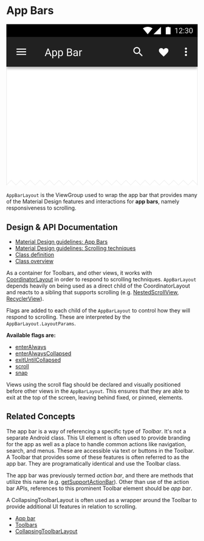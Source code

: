 <!--docs:
title: "App Bars"
layout: detail
section: components
excerpt: "A flexible toolbar designed to provide a typical Material Design experience."
iconId: toolbar
path: /catalog/app-bar-layout/
-->

# App Bars

![App Bars](assets/app-bars.svg)
<!--{: .article__asset.article__asset--screenshot }-->

`AppBarLayout` is the ViewGroup used to wrap the app bar that provides many of the
Material Design features and interactions for **app bars**, namely responsiveness
to scrolling.

## Design & API Documentation

*   [Material Design guidelines: App Bars](https://material.io/guidelines/layout/structure.html#structure-app-bar)
    <!--{: .icon-list-item.icon-list-item--spec }-->
*   [Material Design guidelines: Scrolling techniques](https://material.io/guidelines/patterns/scrolling-techniques.html)
    <!--{: .icon-list-item.icon-list-item--spec }-->
*   [Class definition](https://github.com/material-components/material-components-android/tree/master/lib/src/android/support/design/widget/AppBarLayout.java)
    <!--{: .icon-list-item.icon-list-item--link }-->  <!-- Styles for list items requiring icons instead of standard bullets. -->
*   [Class overview](https://developer.android.com/reference/android/support/design/widget/AppBarLayout.html)
    <!--{: .icon-list-item.icon-list-item--link }-->
<!--{: .icon-list }-->

As a container for Toolbars, and other views, it works with
[CoordinatorLayout](CoordinatorLayout.md)
in order to respond to scrolling techniques. `AppBarLayout` depends heavily on
being used as a direct child of the CoordinatorLayout and reacts to a sibling
that supports scrolling
(e.g. [NestedScrollView](https://developer.android.com/reference/android/support/v4/widget/NestedScrollView.html),
[RecyclerView](https://developer.android.com/reference/android/support/v7/widget/RecyclerView.html)).

Flags are added to each child of the `AppBarLayout` to control how they will
respond to scrolling. These are interpreted by the `AppBarLayout.LayoutParams`.

**Available flags are:**

*   [enterAlways](https://developer.android.com/reference/android/support/design/widget/AppBarLayout.LayoutParams.html#SCROLL_FLAG_ENTER_ALWAYS)
*   [enterAlwaysCollapsed](https://developer.android.com/reference/android/support/design/widget/AppBarLayout.LayoutParams.html#SCROLL_FLAG_ENTER_ALWAYS_COLLAPSED)
*   [exitUntilCollapsed](https://developer.android.com/reference/android/support/design/widget/AppBarLayout.LayoutParams.html#SCROLL_FLAG_EXIT_UNTIL_COLLAPSED)
*   [scroll](https://developer.android.com/reference/android/support/design/widget/AppBarLayout.LayoutParams.html#SCROLL_FLAG_SCROLL)
*   [snap](https://developer.android.com/reference/android/support/design/widget/AppBarLayout.LayoutParams.html#SCROLL_FLAG_SNAP)

Views using the scroll flag should be declared and visually positioned before
other views in the `AppBarLayout`. This ensures that they are able to exit at the
top of the screen, leaving behind fixed, or pinned, elements.

## Related Concepts

The app bar is a way of referencing a specific type of *Toolbar*. It's not a
separate Android class. This UI element is often used to provide branding for
the app as well as a place to handle common actions like navigation, search, and
menus. These are accessible via text or buttons in the Toolbar. A Toolbar that
provides some of these features is often referred to as the app bar. They are
programatically identical and use the Toolbar class.

The app bar was previously termed *action bar*, and there are methods that
utilize this name (e.g. [getSupportActionBar](https://developer.android.com/reference/android/support/v7/app/AppCompatActivity.html#getSupportActionBar())).
Other than use of the action bar APIs, references to this prominent Toolbar
element should be *app bar*.

A CollapsingToolbarLayout is often used as a wrapper around the Toolbar to
provide additional UI features in relation to scrolling.

*   [App bar](https://material.io/guidelines/layout/structure.html#structure-app-bar)
*   [Toolbars](https://material.io/guidelines/components/toolbars.html#toolbars-usage)
*   [CollapsingToolbarLayout](CollapsingToolbarLayout.md)
